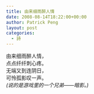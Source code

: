 ```yaml
---
title: 由来细雨醉人情
date: 2008-08-14T18:22:00+00:00
author: Patrick Peng
layout: post
categories:
  - 詩
---
```

由来细雨醉人情，  
点点纤纤刺心疼。  
无端又到连阴日，  
可怜孤影叹一声。  
*(说的是游戏里的一个兄弟——暗影。)*